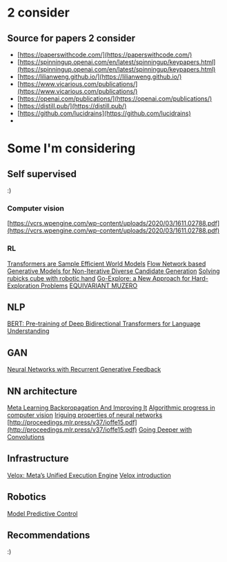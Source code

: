 # 2 consider

## Source for papers 2 consider
- [https://paperswithcode.com/](https://paperswithcode.com/)
- [https://spinningup.openai.com/en/latest/spinningup/keypapers.html](https://spinningup.openai.com/en/latest/spinningup/keypapers.html)
- [https://lilianweng.github.io/](https://lilianweng.github.io/)
- [https://www.vicarious.com/publications/](https://www.vicarious.com/publications/)
- [https://openai.com/publications/](https://openai.com/publications/)
- [https://distill.pub/](https://distill.pub/)
- [https://github.com/lucidrains](https://github.com/lucidrains)
- 
# Some I'm considering

## Self supervised 
:)

### Computer vision
[https://vcrs.wpengine.com/wp-content/uploads/2020/03/1611.02788.pdf](https://vcrs.wpengine.com/wp-content/uploads/2020/03/1611.02788.pdf)

### RL 
[Transformers are Sample Efficient World Models](https://arxiv.org/pdf/2209.00588.pdf)
[Flow Network based Generative Models for Non-Iterative Diverse Candidate Generation](https://arxiv.org/pdf/2106.04399.pdf)
[Solving rubicks cube with robotic hand](https://arxiv.org/pdf/1910.07113.pdf)
[Go-Explore: a New Approach for Hard-Exploration Problems](https://arxiv.org/pdf/1901.10995.pdf)
[EQUIVARIANT MUZERO](https://arxiv.org/pdf/2302.04798.pdf)

## NLP 
[BERT: Pre-training of Deep Bidirectional Transformers for Language Understanding](https://arxiv.org/pdf/1810.04805.pdf)

## GAN
[Neural Networks with Recurrent Generative Feedback](https://arxiv.org/pdf/2007.09200.pdf)

## NN architecture
[Meta Learning Backpropagation And Improving It](https://arxiv.org/pdf/2012.14905.pdf)
[Algorithmic progress in computer vision](https://arxiv.org/pdf/2212.05153.pdf)
[Iriguing properties of neural networks](https://arxiv.org/pdf/1312.6199.pdf)
[http://proceedings.mlr.press/v37/ioffe15.pdf](http://proceedings.mlr.press/v37/ioffe15.pdf)
[Going Deeper with Convolutions](https://www.cv-foundation.org/openaccess/content_cvpr_2015/papers/Szegedy_Going_Deeper_With_2015_CVPR_paper.pdf)


## Infrastructure
[Velox: Meta’s Unified Execution Engine](https://scontent.fosl3-2.fna.fbcdn.net/v/t39.8562-6/302757195_3033291893628871_4556621853780203235_n.pdf?_nc_cat=109&ccb=1-7&_nc_sid=ad8a9d&_nc_ohc=83s6lshWWAEAX8A3wdW&_nc_ht=scontent.fosl3-2.fna&oh=00_AfAq1jZlnHlM139fSBQvQ1mQmgT-cyGDgwMlP-GixFdobw&oe=64080F67)
[Velox introduction](https://engineering.fb.com/2022/08/31/open-source/velox/?utm_source=pocket_reader)

## Robotics
[Model Predictive Control](https://folk.ntnu.no/skoge/vgprosessregulering/papers-pensum/seborg-c20ModelPredictiveControl.pdf)

## Recommendations
:)

